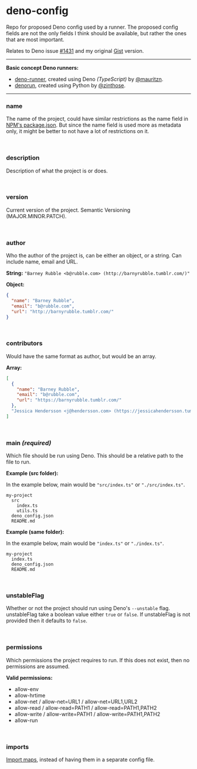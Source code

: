 # deno-config
Repo for proposed Deno config used by a runner. The proposed config fields are not the only fields I think should be available, but rather the ones that are most important.

Relates to Deno issue [#1431](https://github.com/denoland/deno/issues/1431) and my original [Gist](https://gist.github.com/mauritzn/04d8a6e910d6612356d4daf231c7a6d1) version.

-----

**Basic concept Deno runners:**
  - [deno-runner](https://github.com/mauritzn/deno-runner), created using Deno *(TypeScript)* by [@mauritzn](https://github.com/mauritzn).
  - [denorun](https://github.com/zinthose/denorun), created using Python by [@zinthose](https://github.com/zinthose).

-----

### name

The name of the project, could have similar restrictions as the name field in [NPM's package.json](https://docs.npmjs.com/files/package.json#name). But since the name field is used more as metadata only, it might be better to not have a lot of restrictions on it.

<br />

### description

Description of what the project is or does.

<br />

### version

Current version of the project. Semantic Versioning (MAJOR.MINOR.PATCH).

<br />

### author

Who the author of the project is, can be either an object, or a string. Can include name, email and URL.

**String:** `"Barney Rubble <b@rubble.com> (http://barnyrubble.tumblr.com/)"`

**Object:**
```json
{
  "name": "Barney Rubble",
  "email": "b@rubble.com",
  "url": "http://barnyrubble.tumblr.com/"
}
```

<br />

### contributors

Would have the same format as author, but would be an array.

**Array:**
```json
[
  {
    "name": "Barney Rubble",
    "email": "b@rubble.com",
    "url": "https://barnyrubble.tumblr.com/"
  },
  "Jessica Hendersson <j@hendersson.com> (https://jessicahendersson.tumblr.com/)"
]
```

<br />

### main *(required)*

Which file should be run using Deno. This should be a relative path to the file to run.

**Example (src folder):**

In the example below, main would be `"src/index.ts"` or `"./src/index.ts"`.

```
my-project
  src
    index.ts
    utils.ts
  deno_config.json
  README.md
```

**Example (same folder):**

In the example below, main would be `"index.ts"` or `"./index.ts"`.

```
my-project
  index.ts
  deno_config.json
  README.md
```

<br />

### unstableFlag

Whether or not the project should run using Deno's `--unstable` flag. unstableFlag take a boolean value either `true` or `false`. If unstableFlag is not provided then it defaults to `false`. 

<br />

### permissions

Which permissions the project requires to run. If this does not exist, then no permissions are assumed.

**Valid permissions:**
  - allow-env
  - allow-hrtime
  - allow-net / allow-net=URL1 / allow-net=URL1,URL2
  - allow-read / allow-read=PATH1 / allow-read=PATH1,PATH2
  - allow-write / allow-write=PATH1 / allow-write=PATH1,PATH2
  - allow-run

<br />

### imports

[Import maps](https://deno.land/manual/linking_to_external_code/import_maps), instead of having them in a separate config file.

